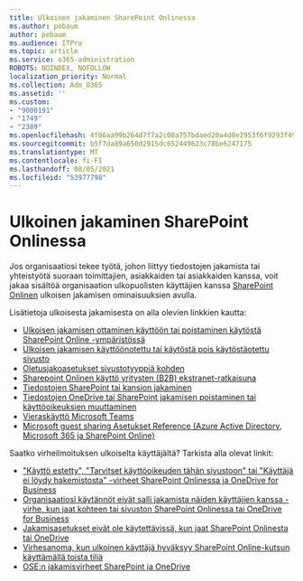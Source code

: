 ```yaml
---
title: Ulkoinen jakaminen SharePoint Onlinessa
ms.author: pebaum
author: pebaum
ms.audience: ITPro
ms.topic: article
ms.service: o365-administration
ROBOTS: NOINDEX, NOFOLLOW
localization_priority: Normal
ms.collection: Adm_O365
ms.assetid: ''
ms.custom:
- "9000191"
- "1749"
- "2389"
ms.openlocfilehash: 4f06aa99b264d7f7a2c00a757bdaed20a4d0e2953f6f9293f4987ae448fb17bb
ms.sourcegitcommit: b5f7da89a650d2915dc652449623c78be6247175
ms.translationtype: MT
ms.contentlocale: fi-FI
ms.lasthandoff: 08/05/2021
ms.locfileid: "53977798"
---
```

# <a name="external-sharing-in-sharepoint-online"></a>Ulkoinen jakaminen SharePoint Onlinessa

Jos organisaatiosi tekee työtä, johon liittyy tiedostojen jakamista tai yhteistyötä suoraan toimittajien, asiakkaiden tai asiakkaiden kanssa, voit jakaa sisältöä organisaation ulkopuolisten käyttäjien kanssa [SharePoint Onlinen](https://docs.microsoft.com/sharepoint/external-sharing-overview) ulkoisen jakamisen ominaisuuksien avulla.

Lisätietoja ulkoisesta jakamisesta on alla olevien linkkien kautta:

- [Ulkoisen jakamisen ottaminen käyttöön tai poistaminen käytöstä SharePoint Online -ympäristössä](https://docs.microsoft.com/sharepoint/turn-external-sharing-on-or-off)
- [Ulkoisen jakamisen käyttöönotettu tai käytöstä pois käytöstäotettu sivusto](https://docs.microsoft.com/sharepoint/change-external-sharing-site)
- [Oletusjakoasetukset sivustotyyppiä kohden](https://docs.microsoft.com/Office365/Enterprise/microsoft-365-guest-settings#sharepoint-site-level)
- [Sharepoint Onlinen käyttö yritysten (B2B) ekstranet-ratkaisuna](https://docs.microsoft.com/sharepoint/create-b2b-extranet)
- [Tiedostojen SharePoint tai kansion jakaminen](https://support.office.com/article/share-sharepoint-files-or-folders-1fe37332-0f9a-4719-970e-d2578da4941c)
- [Tiedostojen OneDrive tai SharePoint jakamisen poistaminen tai käyttöoikeuksien muuttaminen](https://support.office.com/article/stop-sharing-onedrive-or-sharepoint-files-or-folders-or-change-permissions-0a36470f-d7fe-40a0-bd74-0ac6c1e13323)
- [Vieraskäyttö Microsoft Teams](https://docs.microsoft.com/MicrosoftTeams/guest-access)
- [Microsoft guest sharing Asetukset Reference (Azure Active Directory, Microsoft 365 ja SharePoint Online)](https://docs.microsoft.com/Office365/Enterprise/microsoft-365-guest-settings)

Saatko virheilmoituksen ulkoiselta käyttäjältä? Tarkista alla olevat linkit:

- ["Käyttö estetty", "Tarvitset käyttöoikeuden tähän sivustoon" tai "Käyttäjä ei löydy hakemistosta" -virheet SharePoint Onlinessa ja OneDrive for Business](https://docs.microsoft.com/sharepoint/support/administration/access-denied-or-need-permission-error-sharepoint-online-or-onedrive-for-business)
- [Organisaatiosi käytännöt eivät salli jakamista näiden käyttäjien kanssa -virhe, kun jaat kohteen tai sivuston SharePoint Onlinessa tai OneDrive for Business](https://docs.microsoft.com/sharepoint/support/administration/organization-policies-do-not-allow-you-to-share-with-users-error)
- [Jakamisasetukset eivät ole käytettävissä, kun jaat SharePoint Onlinesta tai OneDrive](https://docs.microsoft.com/sharepoint/support/administration/sharing-options-grayed-out-when-sharing-from-sharepoint-online-or-onedrive)
- [Virhesanoma, kun ulkoinen käyttäjä hyväksyy SharePoint Online-kutsun käyttämällä toista tiliä](https://docs.microsoft.com/sharepoint/support/sharing-and-permissions/error-when-external-user-accepts-an-invitation-by-using-another-account)
- [OSE:n jakamisvirheet SharePoint ja OneDrive](https://docs.microsoft.com/sharepoint/sharepoint-onedrive-error-message)



